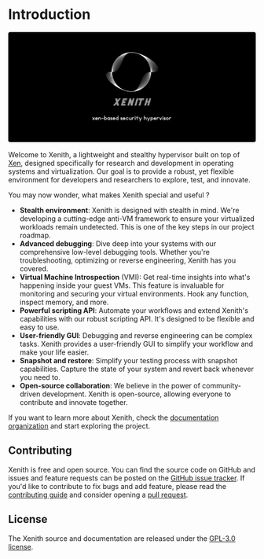 # Introduction

<img class="center" src="assets/xenith-banner-rounded.png" alt="Diátaxis documentation structure"/>

Welcome to Xenith, a lightweight and stealthy hypervisor built on top of [Xen](https://xenproject.org/projects/hypervisor/), designed specifically for research and development in operating systems and virtualization. Our goal is to provide a robust, yet flexible environment for developers and researchers to explore, test, and innovate.

You may now wonder, what makes Xenith special and useful ?

- **Stealth environment**: Xenith is designed with stealth in mind. We're developing a cutting-edge anti-VM framework to ensure your virtualized workloads remain undetected. This is one of the key steps in our project roadmap.
- **Advanced debugging**: Dive deep into your systems with our comprehensive low-level debugging tools. Whether you're troubleshooting, optimizing or reverse engineering, Xenith has you covered.
- **Virtual Machine Introspection** (VMI): Get real-time insights into what's happening inside your guest VMs. This feature is invaluable for monitoring and securing your virtual environments. Hook any function, inspect memory, and more.
- **Powerful scripting API**: Automate your workflows and extend Xenith's capabilities with our robust scripting API. It's designed to be flexible and easy to use.
- **User-friendly GUI**: Debugging and reverse engineering can be complex tasks. Xenith provides a user-friendly GUI to simplify your workflow and make your life easier.
- **Snapshot and restore**: Simplify your testing process with snapshot capabilities. Capture the state of your system and revert back whenever you need to.
- **Open-source collaboration**: We believe in the power of community-driven development. Xenith is open-source, allowing everyone to contribute and innovate together.

If you want to learn more about Xenith, check the [documentation organization](documentation.md) and start exploring the project.

## Contributing

Xenith is free and open source. You can find the source code on GitHub and issues and feature requests can be posted on the [GitHub issue tracker](https://github.com/theo-abel/xenith/issues).
If you'd like to contribute to fix bugs and add feature, please read the [contributing guide](https://theo-abel.github.io/xenith/development/contributing.html) and consider opening a [pull request](https://github.com/theo-abel/xenith/pulls).

## License

The Xenith source and documentation are released under the [GPL-3.0 license](https://www.gnu.org/licenses/gpl-3.0.en.html).
